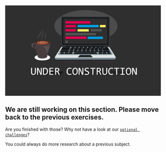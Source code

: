 ![](./resources/comingsoon-becode.png)

## We are still working on this section. Please move back to the previous exercises.
Are you finished with those? Why not have a look at our [``optional challenges``](./../../../2.optional-challenges)?

You could always do more research about a previous subject.